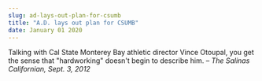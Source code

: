 ```yaml
---
slug: ad-lays-out-plan-for-csumb
title: "A.D. lays out plan for CSUMB"
date: January 01 2020
---
```


<p>Talking with Cal State Monterey Bay athletic director Vince Otoupal, you get the sense that "hardworking" doesn't begin to describe him. <em>– The Salinas Californian, Sept. 3, 2012</em>
</p>
